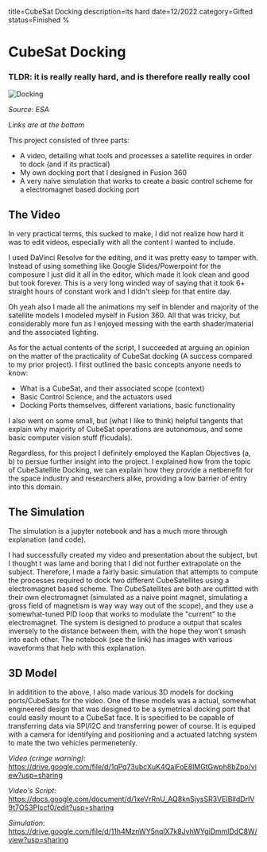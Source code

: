 title=CubeSat Docking
description=its hard
date=12/2022
category=Gifted
status=Finished
%
# CubeSat Docking 
### TLDR: it is really really hard, and is therefore really really cool

![Docking](https://www.esa.int/var/esa/storage/images/esa_multimedia/images/2016/08/docking_cubesats/16097553-2-eng-GB/Docking_CubeSats_pillars.jpg)

*Source: ESA*

*Links are at the bottom*

This project consisted of three parts:
- A video, detailing what tools and processes a satellite requires in order to dock (and if its practical)
- My own docking port that I designed in Fusion 360
- A very naive simulation that works to create a basic control scheme for a electromagnet based docking port


## The Video
In very practical terms, this sucked to make, I did not realize how hard it was to edit videos, especially with all the content I wanted to include.

I used DaVinci Resolve for the editing, and it was pretty easy to tamper with. Instead of using something like Google Slides/Powerpoint for the composure I just did it all in the editor, which made it look clean and good but took forever. This is a very long winded way of saying that it took 6+ straight hours of constant work and I didn't sleep for that entire day.

Oh yeah also I made all the animations my self in blender and majority of the satellite models I modeled myself in Fusion 360. All that was tricky, but considerably more fun as I enjoyed messing with the earth shader/material and the associated lighting.

As for the actual contents of the script, I succeeded at arguing an opinion on the matter of the practicality of CubeSat docking (A success compared to my prior project). I first outlined the basic concepts anyone needs to know:

- What is a CubeSat, and their associated scope (context)
- Basic Control Science, and the actuators used
- Docking Ports themselves, different variations, basic functionality

I also went on some small, but (what I like to think) helpful tangents that explain why majority of CubeSat operations are autonomous, and some basic computer vision stuff (ficudals).

Regardless, for this project I definitely employed the Kaplan Objectives (a, b) to persue further insight into the project. I explained how from the topic of CubeSatellite Docking, we can explain how they provide a netbenefit for the space industry and researchers alike, providing a low barrier of entry into this domain.

## The Simulation

The simulation is a jupyter notebook and has a much more through explanation (and code).

I had successfully created my video and presentation about the subject, but I thought t was lame and boring that I did not further extrapolate on the subject. Therefore, I made a fairly basic simulation that attempts to compute the processes required to dock two different CubeSatellites using a electromagnet based scheme. The CubeSatellites are both are outfitted with their own electromagnet (simulated as a naive point magnet, simulating a gross field of magnetism is way way way out of the scope), and they use a somewhat-tuned PID loop that works to modulate the "current" to the electromagnet. The system is designed to produce a output that scales inversely to the distance between them, with the hope they won't smash into each other. The notebook (see the link) has images with various waveforms that help with this explanation.

## 3D Model
In additition to the above, I also made various 3D models for docking ports/CubeSats for the video. One of these models was a actual, somewhat engineered design that was designed to be a symetrical docking port that could easily mount to a CubeSat face. It is specified to be capable of transferring data via SPI/I2C and transferring power of course. It is equiped with a camera for identifying and positioning and a actuated latchng system to mate the two vehicles permenetenly. 

*Video (cringe warning)*: 
<https://drive.google.com/file/d/1qPq73ubcXuK4QaiFoE8lMGtGwph8bZpo/view?usp=sharing>

*Video's Script*:
<https://docs.google.com/document/d/1xeVrRnU_AQ8knSjysSR3VEIBlIdDrIV9t7OS3PIccf0/edit?usp=sharing>

*Simulation*: 
<https://drive.google.com/file/d/11h4MznWY5nqlX7k8JvhWYgiDmmlDdC8W/view?usp=sharing>